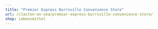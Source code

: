 ```yaml
---
title: "Premier Express Burrsville Convenience Store"
url: /clacton-on-sea/premier-express-burrsville-convenience-store/
shop: Lebensmittel
---
```

